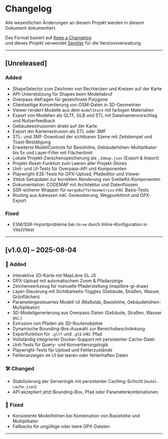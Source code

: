 # Changelog

Alle wesentlichen Änderungen an diesem Projekt werden in diesem Dokument dokumentiert.

Das Format basiert auf [Keep a Changelog](https://keepachangelog.com/de/1.0.0/)  
und dieses Projekt verwendet [SemVer](https://semver.org/lang/de/) für die Versionsverwaltung.

---

## [Unreleased]

### Added
- ShapeSelector zum Zeichnen von Rechtecken und Kreisen auf der Karte
- API-Unterstützung für Shapes beim Modellabruf
- Overpass-Abfragen für gezeichnete Polygone
- Clientseitige Konvertierung von OSM-Daten in 3D-Geometrien
- Viewer rendert Modelle aus dem `modelStore` mit farbigen Materialien
- Export von Modellen als GLTF, GLB und STL mit Dateinamenvorschlag und Nutzerfeedback
- Gebäudeextrusionen direkt auf der Karte
- Export der Kartenextrusion als STL oder 3MF
- STL- und 3MF-Download der sichtbaren Szene mit Zeitstempel und Toast-Bestätigung
- Erweiterte ModelControls für Basishöhe, Gebäudehöhen-Multiplikator bis 5x und Layer-Filter mit Flächenlimit
- Lokale Projekt-Zwischenspeicherung als `.3dmap.json` (Export & Import)
- Projekt-Reset-Funktion zum Leeren aller Projekt-Stores
- Unit- und UI-Tests für Overpass-API und Komponenten
- Playwright-E2E-Tests für GPX-Upload, Pfadeditor und Viewer
- Vitest-Setupdatei zur korrekten Renderung von SvelteKit-Komponenten
- Dokumentation: CODEMAP mit Architektur und Datenflüssen
- SSR-sicherer Wrapper für `mergeBufferGeometries` inkl. Basis-Tests
- Routing aus Adressen inkl. Geokodierung, Wegpunktlimit und GPX-Export

### Fixed
- ESM/SSR-Importprobleme bei `three` durch Inline-Konfiguration in Vite/Vitest

---

## [v1.0.0] – 2025-08-04

### 🚀 Added
- Interaktive 2D-Karte mit MapLibre GL JS
- GPX-Upload mit automatischem Zoom & Pfadanzeige
- Zeichenwerkzeug für manuelle Pfaderstellung (maplibre-gl-draw)
- Layer-Steuerung mit Sichtbarkeits-Toggles (Gebäude, Straßen, Wasser, Grünflächen)
- Parametergesteuertes Modell-UI (Maßstab, Basishöhe, Gebäudehöhen-Multiplikator)
- 3D-Modellgenerierung aus Overpass-Daten (Gebäude, Straßen, Wasser etc.)
- Extrusion von Pfaden als 3D-Routenobjekte
- Dynamische Bounding-Box-Auswahl zur Bereichsbeschränkung
- Exportfunktion für `.gltf` und `.glb` inkl. Pfad
- Vollständig integrierter Docker-Support mit persistenter Cache-Datei
- Unit-Tests für Query- und Konvertierungslogik
- Playwright-Tests für Upload und Fehlerzustände
- Fehleranzeigen im UI bei leeren oder fehlerhaften Daten

### 🛠️ Changed
- Stabilisierung der Serverlogik mit persistenter Caching-Schicht (`model-cache.json`)
- API akzeptiert jetzt Bounding-Box, Pfad oder Parameterkombinationen

### 🐛 Fixed
- Konsistente Modellhöhen bei Kombination von Basishöhe und Multiplikator
- Fallbacks für ungültige oder leere GPX-Dateien

---
